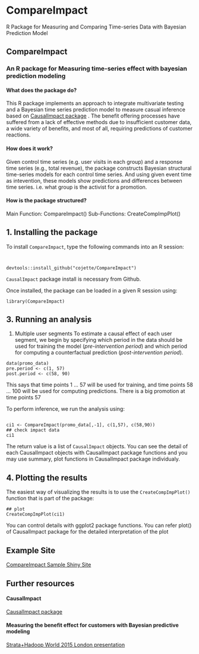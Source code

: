 # CompareImpact
R Package for Measuring and Comparing Time-series Data with Bayesian Prediction Model


## CompareImpact

### An R package for Measuring time-series effect with bayesian prediction modeling

#### What does the package do?
This R package implements an approach to integrate multivariate testing and a Bayesian time series prediction model to measure casual inference based on [CausalImpact package](https://github.com/google/CausalImpact) .  The benefit offering processes have suffered from a lack of effective methods due to insufficient customer data, a wide variety of benefits, and most of all, requiring predictions of customer reactions.

#### How does it work?
Given control time series (e.g. user visits in each group) and a response time series (e.g., total revenue), the package constructs Bayesian structural time-series models for each control time series. And using given event time as intevention,  these models show predictions and differences between time series. i.e. what group is the activist for a promotion. 


#### How is the package structured?
Main Function: CompareImpact()
Sub-Functions:  CreateCompImpPlot()

## 1. Installing the package

To install `CompareImpact`, type the following commands into an R session:

```{r, eval=FALSE}


devtools::install_github("cojette/CompareImpact")
```
`CausalImpact` package install is necessary from Github. 

Once installed, the package can be loaded in a given R session using:

```{r,eval=FALSE}
library(CompareImpact)
```

## 3. Running an analysis
1) Multiple user segments
To estimate a causal effect of each user segment, we begin by specifying which period in the data should be used for training the model (*pre-intervention period*) and which period for computing a counterfactual prediction (*post-intervention period*).

```{r,eval=FALSE}
data(promo_data)
pre.period <- c(1, 57)
post.period <- c(58, 90)
```

This says that time points 1 ... 57 will be used for training, and time points 58 ... 100 will be used for computing predictions. There is a big promotion at time points 57

To perform inference, we run the analysis using:
```{r,eval=FALSE}

ci1 <- CompareImpact(promo_data[,-1], c(1,57), c(58,90))
## check impact data
ci1
```

The return value is a list of `CausalImpact` objects. You can see the detail of each CausalImpact objects with CausalImpact package functions and you may use summary, plot functions in CausalImpact package individualy.

## 4. Plotting the results

The easiest way of visualizing the results is to use the `CreateCompImpPlot()` function that is part of the package:
```{r, fig.width=8, fig.height=6, eval=FALSE}
## plot
CreateCompImpPlot(ci1)

```

You can control details with ggplot2 package functions. You can refer plot() of CausalImpact package for the detailed interpretation of the plot 

## Example Site
[CompareImpact Sample Shiny Site](https://cojette.shinyapps.io/CompareImpactDash)

## Further resources

#### CausalImpact
[CausalImpact package](https://github.com/google/CausalImpact)

#### Measuring the benefit effect for customers with Bayesian predictive modeling
[Strata+Hadoop World 2015 London presentation](http://strataconf.com/big-data-conference-uk-2015/public/schedule/detail/39592)
